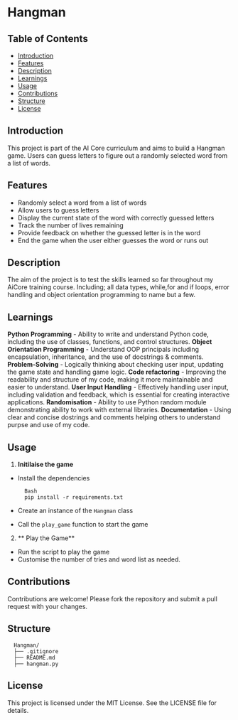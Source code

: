 # Hangman

## Table of Contents
- [Introduction](#introduction)
- [Features](#features)
- [Description](#description)
- [Learnings](#learnings)
- [Usage](#usage)
- [Contributions](#contributions)
- [Structure](#structure)
- [License](#license)
   

## Introduction 
This project is part of the AI Core curriculum and aims to build a Hangman game. Users can guess letters to figure out a randomly selected word from a list of words.


## Features 
- Randomly select a word from a list of words
- Allow users to guess letters
- Display the current state of the word with correctly guessed letters
- Track the number of lives remaining
- Provide feedback on whether the guessed letter is in the word
- End the game when the user either guesses the word or runs out

## Description
The aim of the project is to test the skills learned so far throughout my AiCore training course. Including; all data types, while,for and if loops, error handling and object orientation programming to name but a few. 

## Learnings
**Python Programming** - Ability to write and understand Python code, including the use of classes, functions, and control structures.
**Object Orientation Programming** - Understand OOP principals including encapsulation, inheritance, and the use of docstrings & comments.
**Problem-Solving** - Logically thinking about checking user input, updating the game state and handling game logic.
**Code refactoring** - Improving the readability and structure of my code, making it more maintainable and easier to understand.
**User Input Handling** - Effectively handling user input, including validation and feedback, which is essential for creating interactive applications.
**Randomisation** - Ability to use Python random module demonstrating ability to work with external libraries.
**Documentation** - Using clear and concise dostrings and comments helping others to understand purpse and use of my code.

## Usage

1. **Initilaise the game**
- Install the dependencies

        Bash
        pip install -r requirements.txt

- Create an instance of the `Hangman` class
- Call the `play_game` function to start the game
  
2. ** Play the Game**
- Run the script to play the game
- Customise the number of tries and word list as needed.  


## Contributions
Contributions are welcome! Please fork the repository and submit a pull request with your changes.

## Structure

      Hangman/
      ├── .gitignore
      ├── README.md
      ├── hangman.py


## License
This project is licensed under the MIT License. See the LICENSE file for details.
